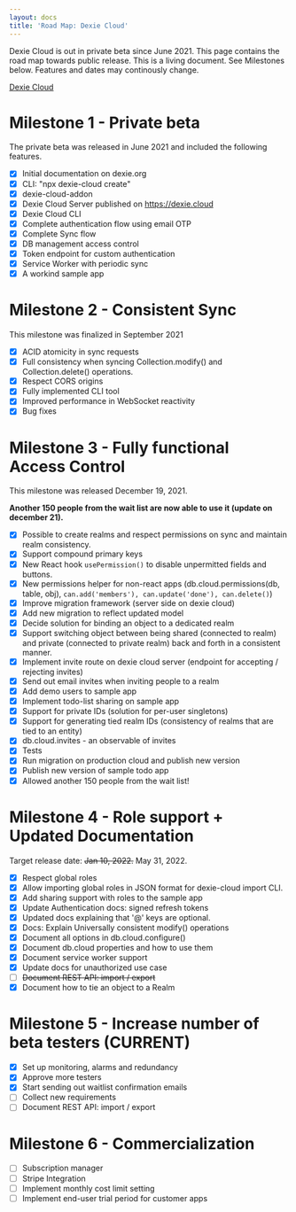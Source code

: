 ```yaml
---
layout: docs
title: 'Road Map: Dexie Cloud'
---
```


Dexie Cloud is out in private beta since June 2021. This page contains the road map towards public release. This is a living document. See Milestones below. Features and dates may continously change.

[Dexie Cloud](https://dexie.org/cloud/)

# Milestone 1 - Private beta

The private beta was released in June 2021 and included the following features.

- [X] Initial documentation on dexie.org
- [X] CLI: "npx dexie-cloud create"
- [X] dexie-cloud-addon
- [X] Dexie Cloud Server published on https://dexie.cloud
- [X] Dexie Cloud CLI
- [X] Complete authentication flow using email OTP
- [X] Complete Sync flow
- [X] DB management access control
- [X] Token endpoint for custom authentication
- [X] Service Worker with periodic sync
- [X] A workind sample app

# Milestone 2 - Consistent Sync

This milestone was finalized in September 2021

- [X] ACID atomicity in sync requests
- [X] Full consistency when syncing Collection.modify() and Collection.delete() operations.
- [X] Respect CORS origins
- [X] Fully implemented CLI tool
- [X] Improved performance in WebSocket reactivity
- [X] Bug fixes

# Milestone 3 - Fully functional Access Control

This milestone was released December 19, 2021.

**Another 150 people from the wait list are now able to use it (update on december 21).**

- [x] Possible to create realms and respect permissions on sync and maintain realm consistency.
- [x] Support compound primary keys
- [x] New React hook `usePermission()` to disable unpermitted fields and buttons.
- [x] New permissions helper for non-react apps (db.cloud.permissions(db, table, obj), `can.add('members'), can.update('done'), can.delete()`)
- [x] Improve migration framework (server side on dexie cloud)
- [x] Add new migration to reflect updated model
- [x] Decide solution for binding an object to a dedicated realm
- [x] Support switching object between being shared (connected to realm) and private (connected to private realm) back and forth in a consistent manner.
- [x] Implement invite route on dexie cloud server (endpoint for accepting / rejecting invites)
- [x] Send out email invites when inviting people to a realm
- [x] Add demo users to sample app
- [x] Implement todo-list sharing on sample app
- [x] Support for private IDs (solution for per-user singletons)
- [x] Support for generating tied realm IDs (consistency of realms that are tied to an entity)
- [x] db.cloud.invites - an observable of invites
- [x] Tests
- [x] Run migration on production cloud and publish new version
- [x] Publish new version of sample todo app
- [x] Allowed another 150 people from the wait list!

# Milestone 4 - Role support + Updated Documentation

Target release date: ~~Jan 10, 2022.~~ May 31, 2022.

- [x] Respect global roles
- [x] Allow importing global roles in JSON format for dexie-cloud import CLI.
- [x] Add sharing support with roles to the sample app
- [x] Update Authentication docs: signed refresh tokens
- [x] Updated docs explaining that '@' keys are optional.
- [x] Docs: Explain Universally consistent modify() operations
- [x] Document all options in db.cloud.configure() 
- [x] Document db.cloud properties and how to use them
- [x] Document service worker support
- [x] Update docs for unauthorized use case
- [ ] ~~Document REST API: import / export~~
- [x] Document how to tie an object to a Realm

# Milestone 5 - Increase number of beta testers (CURRENT)
 
 - [x] Set up monitoring, alarms and redundancy
 - [x] Approve more testers
 - [x] Start sending out waitlist confirmation emails
 - [ ] Collect new requirements
 - [ ] Document REST API: import / export

# Milestone 6 - Commercialization

- [ ] Subscription manager
- [ ] Stripe Integration
- [ ] Implement monthly cost limit setting
- [ ] Implement end-user trial period for customer apps
